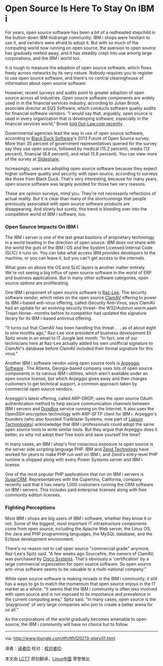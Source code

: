 Open Source Is Here To Stay On IBM i
================================================================================
For years, open source software has been a bit of a redheaded stepchild in the button-down IBM midrange community. IBM i shops were hesitant to use it, and vendors were afraid to adopt it. But with so much of the computing world now running on open source, the aversion to open source has gradually melted away, and it has steadily crept into use among large corporations, and the IBM i world too.

It is tough to measure the adoption of open source software, which flows freely across networks by its very nature. Nobody requires you to register to use open source software, and there's no central clearinghouse of information about open source software.

However, recent surveys and audits point to greater adoption of open source across all industries. Open source software components are widely used in in the financial services industry, according to Julian Brook, associate director at SQS Software, which conducts software quality audits for financial software vendors. "I would say that, arguably, open source is used in every organization that is developing software, especially in the financial services world," Brook [told Out-Law.com recently][1].

Governmental agencies lead the way in use of open source software, according to [Black Duck Software][2]'s 2013 Future of Open Source survey. More than 35 percent of government representatives queried for the survey say they use open source, followed by medical (15.2 percent), media (13 percent), financial (8.8 percent), and retail (5.9 percent). You can view more of the survey at [Slideshare][3].

Increasingly, users are adopting open source software because they expect higher software quality and security with open source, according to surveys like those from Black Duck. That's very interesting, because for many years, open source software was largely avoided for those two very reasons.

These are opinion surveys, mind you. They're not necessarily reflections of actual reality. But it is clear than many of the shortcomings that people previously associated with open source software products are disappearing. And slowly but surely, this trend is bleeding over into the competitive world of IBM i software, too.

### Open Source Impacts On IBM i ###

The IBM i server is one of the last great bastions of proprietary technology in a world heading in the direction of open source. IBM does not share with the world the guts of the IBM i OS and the System Licensed Internal Code (SLIC) it runs on. You can take what access IBM provides developers to the machine, or you can leave it, but you can't get access to the internals.

What goes on above the OS and SLIC layers is another matter entirely. We're not seeing a big influx of open source software in the world of ERP and business applications. But in many other software categories, open source options are proliferating.

One IBM i proponent of open source software is [Raz-Lee][4]. The security software vendor, which relies on the open source [ClamAV][5] offering to power its IBM i-based anti-virus offering, called iSecurity Anti-Virus, says ClamAV had an update for an evolving security threat--the W32/Autorun.worm.aaeh Trojan Horse--months before its competitor had updated the signature library for its IBM i-based antivirus offering.

"It turns out that ClamAV has been handling this threat . . . as of about eight to nine months ago," Raz-Lee vice president of business development Eli Spitz wrote in an email to IT Jungle last month. "In fact, one of our technicians here at Raz-Lee actually added his own unofficial signature to ClamAV's database before ClamAV included their formal signature for this virus."

Another IBM i software vendor using open source tools is [Arpeggio Software][6] . The Atlanta, Georgia-based company uses lots of open source components in its various IBM i utilities, which aren't available under an open source license, but which Arpeggio gives away and then charges customers to get technical support, a common approach taken by commercial open source vendors.

Arpeggio's latest offering, called ARP-DROP, uses the open source OAuth authentication method to help secure communication channels between IBM i servers and [DropBox][7] service running on the Internet. It also uses the OpenSSH encryption technology with ARP-SFTP client for IBM i. Arpeggio's founders (who also founded Trailblazer Systems, now part of [Liaison Technologies][8]) acknowledge that IBM i professionals could adopt the same open source tools to write similar tools. But they argue that Arpeggio does it better, so why not adopt their free tools and save yourself the time?

In many cases, an IBM i shop's first conscious exposure to open source is the server side scripting language PHP. IBM and [Zend Technology][9] have worked for years to make PHP run well on IBM i, and Zend's entry-level PHP runtime is shipped along with every Power Systems server and IBM i license.

One of the most popular PHP applications that run on IBM i servers is [SugarCRM][10]. Representatives with the Cupertino, California, company recently said that it has nearly 1,000 customers running the CRM software on IBM i servers. This includes paid enterprise licenses along with free community edition licenses.

### Fighting Perceptions ###

Most IBM i shops are big users of IBM i software, whether they know it or not. Some of the biggest, most important IT infrastructure components come from open source, including the Apache Web server, the Linux OS, the Java and PHP programming languages, the MySQL database, and the Eclipse development environment.

There's no reason not to call open source "commercial grade" anymore, Raz-Lee's Spitz said. "A few weeks ago Sourcefire, the owners of ClamAV, was purchased by [Cisco Systems][11]. That's obviously a 'certification' by a large commercial organization for open source software. So open source anti-virus software seems to be valuable to a multi-national company."

While open source software is making inroads in the IBM i community, it still has a ways to go to match the momentum that open source enjoys in the IT market as a whole. "It seems that the IBM i community is often less involved with open source and is not exposed to its importance and prevalence in the current computing area," Spitz said. "In many cases, open source is the 'playground' of very large companies who join to create a better arena for us all."

As the corporations of the world gradually becomes amenable to open source, the IBM i community will have no choice but to follow. 

--------------------------------------------------------------------------------

via: http://www.itjungle.com/tfh/tfh120213-story01.html

译者：[译者ID](https://github.com/译者ID) 校对：[校对者ID](https://github.com/校对者ID)

本文由 [LCTT](https://github.com/LCTT/TranslateProject) 原创翻译，[Linux中国](http://linux.cn/) 荣誉推出

[1]:http://www.out-law.com/en/articles/2013/september/open-source-code-use-within-financial-services-organisations-visibility-only-50-at-best-says-software-quality-expert/
[2]:http://www.blackducksoftware.com/
[3]:http://www.slideshare.net/blackducksoftware/the-2013-future-of-open-source-survey-results
[4]:http://www.razlee.com/
[5]:http://www.clamav.net/
[6]:http://www.arpeggiosoftware.com/
[7]:http://www.dropbox.com/
[8]:http://www.liaison.com/
[9]:http://www.zend.com/
[10]:http://www.sugarcrm.com/
[11]:http://www.cisco.com/